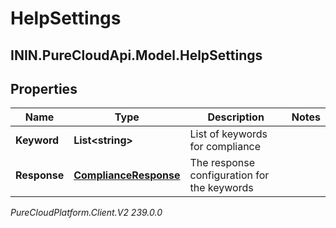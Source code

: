 # HelpSettings

## ININ.PureCloudApi.Model.HelpSettings

## Properties

|Name | Type | Description | Notes|
|------------ | ------------- | ------------- | -------------|
| **Keyword** | **List&lt;string&gt;** | List of keywords for compliance | |
| **Response** | [**ComplianceResponse**](ComplianceResponse) | The response configuration for the keywords | |



_PureCloudPlatform.Client.V2 239.0.0_
